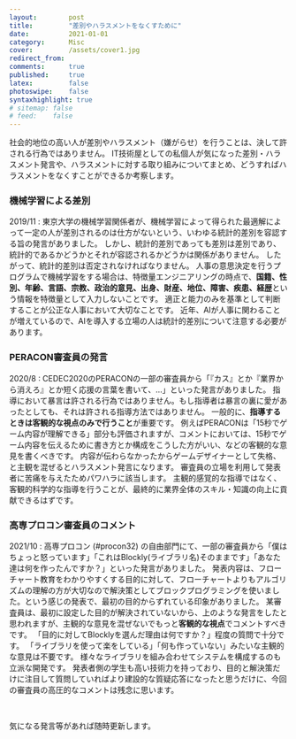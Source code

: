 ```yaml
---
layout:        post
title:         "差別やハラスメントをなくすために"
date:          2021-01-01
category:      Misc
cover:         /assets/cover1.jpg
redirect_from:
comments:      true
published:     true
latex:         false
photoswipe:    false
syntaxhighlight: true
# sitemap: false
# feed:    false
---
```


社会的地位の高い人が差別やハラスメント（嫌がらせ）を行うことは、決して許される行為ではありません。
IT技術屋としての私個人が気になった差別・ハラスメント発言や、ハラスメントに対する取り組みについてまとめ、どうすればハラスメントをなくすことができるか考察します。


### 機械学習による差別

2019/11 : 東京大学の機械学習関係者が、機械学習によって得られた最適解によって一定の人が差別されるのは仕方がないという、いわゆる統計的差別を容認する旨の発言がありました。
しかし、統計的差別であっても差別は差別であり、統計的であるかどうかとそれが容認されるかどうかは関係がありません。
したがって、統計的差別は否定されなければなりません。
人事の意思決定を行うプログラムで機械学習をする場合は、特徴量エンジニアリングの時点で、**国籍、性別、年齢、言語、宗教、政治的意見、出身、財産、地位、障害、疾患、経歴**という情報を特徴量として入力しないことです。
適正と能力のみを基準として判断することが公正な人事において大切なことです。
近年、AIが人事に関わることが増えているので、AIを導入する立場の人は統計的差別について注意する必要があります。

### PERACON審査員の発言

2020/8 : CEDEC2020のPERACONの一部の審査員から「『カス』とか『業界から消えろ』とか短く応援の言葉を書いて、...」といった発言がありました。
指導において暴言は許される行為ではありません。もし指導者は暴言の裏に愛があったとしても、それは許される指導方法ではありません。
一般的に、**指導するときは客観的な視点のみで行うこと**が重要です。
例えばPERACONは「15秒でゲーム内容が理解できる」部分も評価されますが、コメントにおいては、15秒でゲーム内容を伝えるために書き方とか構成をこうした方がいい、などの客観的な意見を書くべきです。
内容が伝わらなかったからゲームデザイナーとして失格、と主観を混ぜるとハラスメント発言になります。
審査員の立場を利用して発表者に苦痛を与えたためパワハラに該当します。
主観的感覚的な指導ではなく、客観的科学的な指導を行うことが、最終的に業界全体のスキル・知識の向上に貢献できるはずです。

### 高専プロコン審査員のコメント

2021/10 : 高専プロコン (#procon32) の自由部門にて、一部の審査員から「僕はちょっと怒っています」「これはBlockly(ライブラリ名)そのままです」「あなた達は何を作ったんですか？」といった発言がありました。
発表内容は、フローチャート教育をわかりやすくする目的に対して、フローチャートよりもアルゴリズムの理解の方が大切なので解決策としてブロックプログラミングを使いました。という感じの発表で、最初の目的からずれている印象がありました。
某審査員は、最初に設定した目的が解決されていないから、上のような発言をしたと思われますが、主観的な意見を混ぜないでもっと**客観的な視点**でコメントすべきです。
「目的に対してBlocklyを選んだ理由は何ですか？」程度の質問で十分です。
「ライブラリを使って楽をしている」「何も作っていない」みたいな主観的な意見は不要です。
様々なライブラリを組み合わせてシステムを構成するのも立派な開発です。
発表者側の学生も高い技術力を持っており、目的と解決策だけに注目して質問していればより建設的な質疑応答になったと思うだけに、今回の審査員の高圧的なコメントは残念に思います。


<br>

気になる発言等があれば随時更新します。
